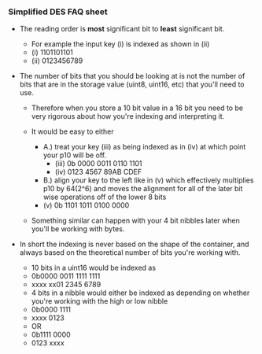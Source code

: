 ### Simplified DES FAQ sheet
- The reading order is **most** significant bit to **least** significant bit.
  - For example the input key (i) is indexed as shown in (ii)   
  - (i)  1101101101 
  - (ii) 0123456789  

- The number of bits that you should be looking at is not the number of bits that 
  are in the storage value (uint8, uint16, etc) that you'll need to use.
  - Therefore when you store a 10 bit value in a 16 bit you need to be very 
    rigorous about how you're indexing and interpreting it.

  - It would be easy to either 
    - A.) treat your key (iii) as being indexed as in (iv)
          at which point your p10 will be off.
      - (iii) 0b 0000 0011 0110 1101
      - (iv)     0123 4567 89AB CDEF 
    - B.) align your key to the left like in (v) which effectively multiplies 
          p10 by 64(2^6) and moves the alignment for all of the later bit wise 
          operations off of the lower 8 bits
    - (v) 0b 1101 1011 0100 0000

  - Something similar can happen with your 4 bit nibbles later when you'll be 
    working with bytes.

- In short the indexing is never based on the shape of the container, and 
  always based on the theoretical number of bits you're working with.
  - 10 bits in a uint16 would be indexed as 
  - 0b0000 0011 1111 1111
  -   xxxx xx01 2345 6789
  - 4 bits in a nibble would either be indexed as depending on whether you're
    working with the high or low nibble
  - 0b0000 1111
  -   xxxx 0123
  - OR
  - 0b1111 0000 
  -   0123 xxxx 
